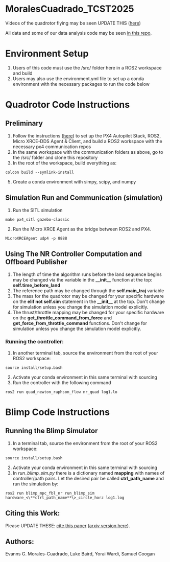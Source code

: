 # MoralesCuadrado_TCST2025

Videos of the quadrotor flying may be seen UPDATE THIS ([here](https://www.youtube.com/watch?v=vQiQZZE2iDM))

All data and some of our data analysis code may be seen [in this repo](https://github.com/evannsm/2025TCST_NRFlow_Data).

# Environment Setup
1. Users of this code must use the /src/ folder here in a ROS2 workspace and build
2. Users may also use the environment.yml file to set up a conda environment with the necessary packages to run the code below

# Quadrotor Code Instructions
## Preliminary
1. Follow the instructions ([here](https://docs.px4.io/main/en/ros/ros2_comm.html)) to set up the PX4 Autopilot Stack, ROS2, Micro XRCE-DDS Agent & Client, and build a ROS2 workspace with the necessary px4 communication repos
2. In the same workspace with the communication folders as above, go to the /src/ folder and clone this repository
3. In the root of the workspace, build everything as:
```
colcon build --symlink-install
```
5. Create a conda environment with simpy, scipy, and numpy

## Simulation Run and Communication (simulation)
1. Run the SITL simulation
```
make px4_sitl gazebo-classic
```
2. Run the Micro XRCE Agent as the bridge between ROS2 and PX4.
```
MicroXRCEAgent udp4 -p 8888
```


## Using The NR Controller Computation and Offboard Publisher
1. The length of time the algorithm runs before the land sequence begins may be changed via the variable in the **\_\_init\_\_** function at the top:   **self.time_before_land**
2. The reference path may be changed through the **self.main_traj** variable
3. The mass for the quadrotor may be changed for your specific hardware on the **elif not self.sim** statement in the **\_\_init\_\_** at the top. Don't change for simulation unless you change the simulation model explicitly.
4. The thrust/throttle mapping may be changed for your specific hardware on the **get_throttle_command_from_force** and **get_force_from_throttle_command** functions. Don't change for simulation unless you change the simulation model explicitly.

### Running the controller:
1. In another terminal tab, source the environment from the root of your ROS2 workspace: 
```
source install/setup.bash
```
2. Activate your conda environment in this same terminal with sourcing
3. Run the controller with the following command
```
ros2 run quad_newton_raphson_flow nr_quad log1.lo
```

# Blimp Code Instructions
## Running the Blimp Simulator
1. In a terminal tab, source the environment from the root of your ROS2 workspace: 
```
source install/setup.bash
```
2. Activate your conda environment in this same terminal with sourcing
3. In *run_blimp_sim.py* there is a dictionary named **mapping** with names of controller/path pairs. Let the desired pair be called **ctrl_path_name** and run the simulation by: 
```
ros2 run blimp_mpc_fbl_nr run_blimp_sim hardware_<\**ctrl_path_name**\>_circle_horz log1.log
```
## Citing this Work:
Please  UPDATE THESE: [cite this paper]() ([arxiv version here]()).

## Authors:
Evanns G. Morales-Cuadrado, Luke Baird, Yorai Wardi, Samuel Coogan
